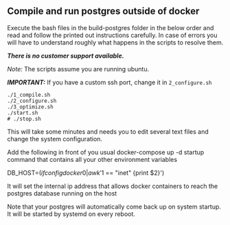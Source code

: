 ## Compile and run postgres outside of docker

Execute the bash files in the build-postgres folder in the below order and read and follow the printed out instructions carefully. 
In case of errors you will have to understand roughly what happens in the scripts to resolve them. 

***There is no customer support available.***

*Note:* The scripts assume you are running ubuntu.

***IMPORTANT:*** If you have a custom ssh port, change it in `2_configure.sh`

```
./1_compile.sh
./2_configure.sh
./3_optimize.sh
./start.sh
# ./stop.sh
```

This will take some minutes and needs you to edit several text files and change the system configuration. 

Add the following in front of you usual docker-compose up -d startup command that contains all your other environment variables

DB_HOST=$(ifconfig docker0 | awk '$1 == "inet" {print $2}')

It will set the internal ip address that allows docker containers to reach the postgres database running on the host

Note that your postgres will automatically come back up on system startup. It will be started by systemd on every reboot.